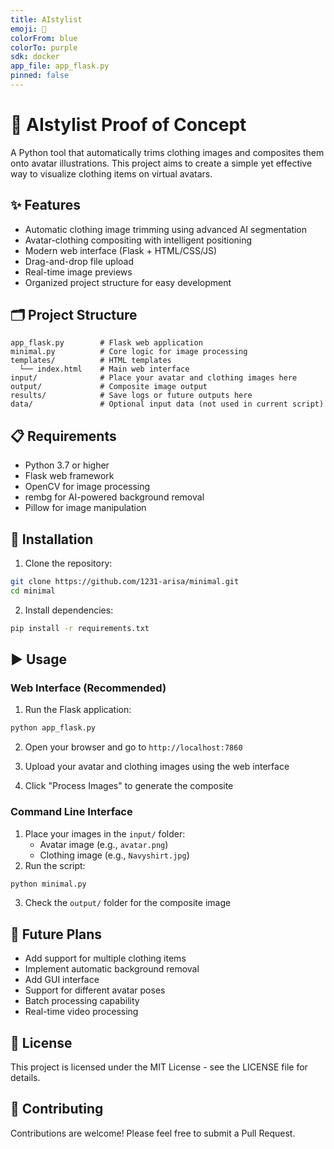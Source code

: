 ```yaml
---
title: AIstylist
emoji: 👕
colorFrom: blue
colorTo: purple
sdk: docker
app_file: app_flask.py
pinned: false
---
```


# 🧠 AIstylist Proof of Concept

A Python tool that automatically trims clothing images and composites them onto avatar illustrations. This project aims to create a simple yet effective way to visualize clothing items on virtual avatars.

## ✨ Features

* Automatic clothing image trimming using advanced AI segmentation
* Avatar-clothing compositing with intelligent positioning
* Modern web interface (Flask + HTML/CSS/JS)
* Drag-and-drop file upload
* Real-time image previews
* Organized project structure for easy development

## 🗂️ Project Structure

```
app_flask.py        # Flask web application
minimal.py          # Core logic for image processing
templates/          # HTML templates
  └── index.html    # Main web interface
input/              # Place your avatar and clothing images here
output/             # Composite image output
results/            # Save logs or future outputs here
data/               # Optional input data (not used in current script)
```

## 📋 Requirements

* Python 3.7 or higher
* Flask web framework
* OpenCV for image processing
* rembg for AI-powered background removal
* Pillow for image manipulation

## 🚀 Installation

1. Clone the repository:

```bash
git clone https://github.com/1231-arisa/minimal.git
cd minimal
```

2. Install dependencies:

```bash
pip install -r requirements.txt
```

## ▶️ Usage

### Web Interface (Recommended)
1. Run the Flask application:
```bash
python app_flask.py
```

2. Open your browser and go to `http://localhost:7860`

3. Upload your avatar and clothing images using the web interface

4. Click "Process Images" to generate the composite

### Command Line Interface
1. Place your images in the `input/` folder:  
   * Avatar image (e.g., `avatar.png`)  
   * Clothing image (e.g., `Navyshirt.jpg`)
2. Run the script:
```bash
python minimal.py
```
3. Check the `output/` folder for the composite image

## 🔮 Future Plans

* Add support for multiple clothing items
* Implement automatic background removal
* Add GUI interface
* Support for different avatar poses
* Batch processing capability
* Real-time video processing

## 📝 License

This project is licensed under the MIT License - see the LICENSE file for details.

## 🤝 Contributing

Contributions are welcome! Please feel free to submit a Pull Request.
